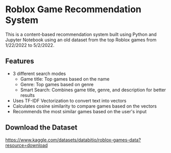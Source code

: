 # Roblox Game Recommendation System
This is a content-based recommendation system built using Python and Jupyter Notebook using an old dataset from the top Roblox games from 1/22/2022 to 5/2/2022.

## Features
- 3 different search modes
  - Game title: Top games based on the name
  - Genre: Top games based on genre
  - Smart Search: Combines game title, genre, and description for better results
- Uses TF-IDF Vectorization to convert text into vectors
- Calculates cosine similarity to compare games based on the vectors
- Recommends the most similar games based on the user's input

## Download the Dataset
https://www.kaggle.com/datasets/databitio/roblox-games-data?resource=download
